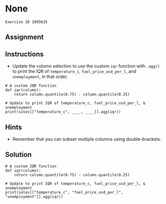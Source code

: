 
#  None

```
Exercise ID 1095635
```

##  Assignment 

##  Instructions 

- Update the column selection to use the custom `iqr` function with `.agg()` to print the IQR of `temperature_c`, `fuel_price_usd_per_l`, and `unemployment`, in that order.



```
# A custom IQR function
def iqr(column):
    return column.quantile(0.75) - column.quantile(0.25)

# Update to print IQR of temperature_c, fuel_price_usd_per_l, & unemployment
print(sales[["temperature_c", ____, ____]].agg(iqr))
```

##  Hints 

- Remember that you can subset multiple columns using double-brackets.



##  Solution 

```
# A custom IQR function
def iqr(column):
    return column.quantile(0.75) - column.quantile(0.25)

# Update to print IQR of temperature_c, fuel_price_usd_per_l, & unemployment
print(sales[["temperature_c", "fuel_price_usd_per_l", "unemployment"]].agg(iqr))
```


